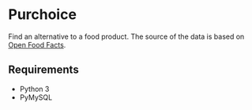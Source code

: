 # Purchoice
Find an alternative to a food product. The source of the data is based on [Open Food Facts](https://world.openfoodfacts.org/).

## Requirements
* Python 3
* PyMySQL
